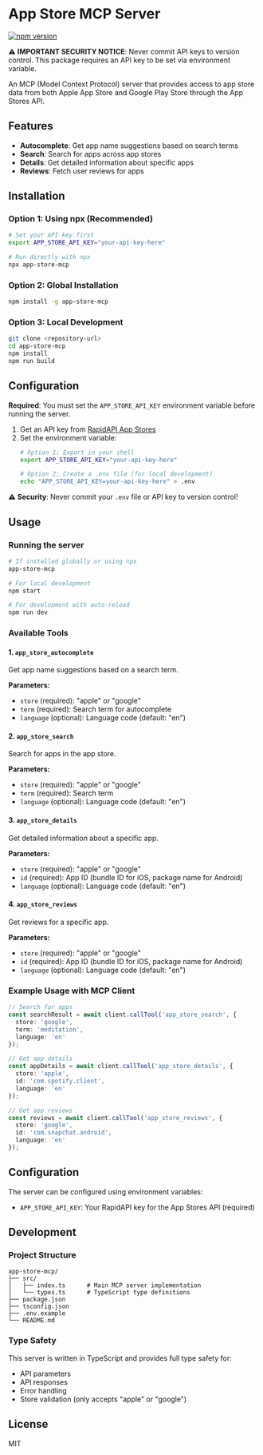 # App Store MCP Server

[![npm version](https://badge.fury.io/js/app-store-mcp.svg)](https://www.npmjs.com/package/app-store-mcp)

⚠️ **IMPORTANT SECURITY NOTICE**: Never commit API keys to version control. This package requires an API key to be set via environment variable.

An MCP (Model Context Protocol) server that provides access to app store data from both Apple App Store and Google Play Store through the App Stores API.

## Features

- **Autocomplete**: Get app name suggestions based on search terms
- **Search**: Search for apps across app stores
- **Details**: Get detailed information about specific apps
- **Reviews**: Fetch user reviews for apps

## Installation

### Option 1: Using npx (Recommended)
```bash
# Set your API key first
export APP_STORE_API_KEY="your-api-key-here"

# Run directly with npx
npx app-store-mcp
```

### Option 2: Global Installation
```bash
npm install -g app-store-mcp
```

### Option 3: Local Development
```bash
git clone <repository-url>
cd app-store-mcp
npm install
npm run build
```

## Configuration

**Required**: You must set the `APP_STORE_API_KEY` environment variable before running the server.

1. Get an API key from [RapidAPI App Stores](https://rapidapi.com/marketplace/api/app-stores)
2. Set the environment variable:
   ```bash
   # Option 1: Export in your shell
   export APP_STORE_API_KEY="your-api-key-here"
   
   # Option 2: Create a .env file (for local development)
   echo "APP_STORE_API_KEY=your-api-key-here" > .env
   ```

⚠️ **Security**: Never commit your `.env` file or API key to version control!

## Usage

### Running the server

```bash
# If installed globally or using npx
app-store-mcp

# For local development
npm start

# For development with auto-reload
npm run dev
```

### Available Tools

#### 1. `app_store_autocomplete`
Get app name suggestions based on a search term.

**Parameters:**
- `store` (required): "apple" or "google"
- `term` (required): Search term for autocomplete
- `language` (optional): Language code (default: "en")

#### 2. `app_store_search`
Search for apps in the app store.

**Parameters:**
- `store` (required): "apple" or "google"
- `term` (required): Search term
- `language` (optional): Language code (default: "en")

#### 3. `app_store_details`
Get detailed information about a specific app.

**Parameters:**
- `store` (required): "apple" or "google"
- `id` (required): App ID (bundle ID for iOS, package name for Android)
- `language` (optional): Language code (default: "en")

#### 4. `app_store_reviews`
Get reviews for a specific app.

**Parameters:**
- `store` (required): "apple" or "google"
- `id` (required): App ID (bundle ID for iOS, package name for Android)
- `language` (optional): Language code (default: "en")

### Example Usage with MCP Client

```typescript
// Search for apps
const searchResult = await client.callTool('app_store_search', {
  store: 'google',
  term: 'meditation',
  language: 'en'
});

// Get app details
const appDetails = await client.callTool('app_store_details', {
  store: 'apple',
  id: 'com.spotify.client',
  language: 'en'
});

// Get app reviews
const reviews = await client.callTool('app_store_reviews', {
  store: 'google',
  id: 'com.snapchat.android',
  language: 'en'
});
```

## Configuration

The server can be configured using environment variables:

- `APP_STORE_API_KEY`: Your RapidAPI key for the App Stores API (required)

## Development

### Project Structure

```
app-store-mcp/
├── src/
│   ├── index.ts      # Main MCP server implementation
│   └── types.ts      # TypeScript type definitions
├── package.json
├── tsconfig.json
├── .env.example
└── README.md
```

### Type Safety

This server is written in TypeScript and provides full type safety for:
- API parameters
- API responses
- Error handling
- Store validation (only accepts "apple" or "google")

## License

MIT